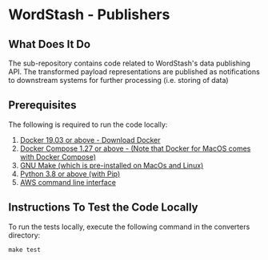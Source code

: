 # WordStash - Publishers

## What Does It Do
The sub-repository contains code related to WordStash's data publishing API. The transformed payload representations are published as notifications to downstream systems for further processing (i.e. storing of data)

## Prerequisites
The following is required to run the code locally:

1. [Docker 19.03 or above - Download Docker](https://www.docker.com/products/docker-desktop)
1. [Docker Compose 1.27 or above - (Note that Docker for MacOS comes with Docker Compose)](https://docs.docker.com/compose/)
1. [GNU Make (which is pre-installed on MacOs and Linux)](https://www.gnu.org/software/make/)
1. [Python 3.8 or above (with Pip)](https://www.python.org/downloads/)
1. [AWS command line interface](https://aws.amazon.com/cli/)

## Instructions To Test the Code Locally
To run the tests locally, execute the following command in the converters directory:
```
make test
```